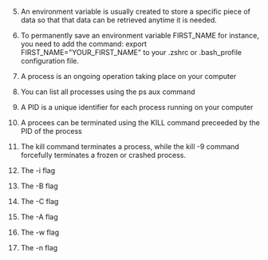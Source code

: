 5. An environment variable is usually created to store a specific piece of data so that that data can be retrieved anytime it is needed.

6. To permanently save an environment variable FIRST_NAME for instance, you need to add the command: export FIRST_NAME="YOUR_FIRST_NAME" to your .zshrc or .bash_profile configuration file.

7. A process is an ongoing operation taking place on your computer

8. You can list all processes using the ps aux command

9. A PID is a unique identifier for each process running on your computer

10. A procees can be terminated using the KILL command preceeded by the PID of the process

11. The kill command terminates a process, while the kill -9 command forcefully terminates a frozen or crashed process. 

12. The -i flag

13. The -B flag

14. The -C flag

15. The -A flag

16. The -w flag

17. The -n flag